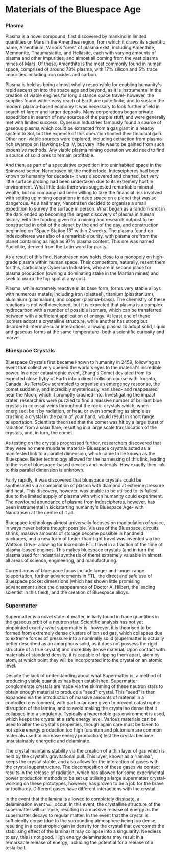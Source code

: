 # Materials of the Bluespace Age

### Plasma
Plasma is a novel compound, first discovered by mankind in limited quantities on Mars in the Amenthes region, from which it draws its scientific name, Amenthium. Various "ores" of plasma exist, including Amenthite, Memnonite, Thaumasiatite, and Hellasite, each with varying amounts of plasma and other impurities, and almost all coming from the vast plasma mines of Mars. Of these, Amenthite is the most commonly found in human space, comprised of around 78% plasma, with 17% silicon and 5% trace impurities including iron oxides and carbon.

Plasma is held as being almost wholly responsible for enabling humanity's rapid ascension into the space age and beyond, as it is instrumental in the creation of viable engines for long distance space travel- however, the supplies found within easy reach of Earth are quite finite, and to sustain the modern plasma-based economy it was necessary to look further afield in search of larger and larger deposits. Many corporations began private expeditions in search of new sources of the purple stuff, and were generally met with limited success. Cybersun Industries famously found a source of gaseous plasma which could be extracted from a gas giant in a nearby system to Sol, but the expense of this operation limited their financial gain. Other non-viable sources were explored, including extraction from plasma-rich swamps on Hawkings-Eta IV, but very little was to be gained from such expensive methods. Any viable plasma mining operation would need to find a source of solid ores to remain profitable.

And then, as part of a speculative expedition into uninhabited space in the Spinward sector, Nanotrasen hit the motherlode. Indescipheres had been known to humanity for decades- it was discovered and charted, but very little surface probing had been undertaken due to its extremely hostile environment. What little data there was suggested remarkable mineral wealth, but no company had been willing to take the financial risk involved with setting up mining operations in deep space on a planet that was so dangerous. As a hail mary, Nanotrasen decided to organise a small expedition to survey the surface in person. What began as a random shot in the dark ended up becoming the largest discovery of plasma in human history, with the funding given for a mining and research outpost to be constructed in orbit of the planet by the end of the day, and construction beginning on "Space Station 13" within 2 weeks. The plasma found on Indescipheres was also of a remarkable purity, with plasma ore from the planet containing as high as 97% plasma content. This ore was named Pudicitite, derived from the Latin word for purity.

As a result of this find, Nanotrasen now holds close to a monopoly on high-grade plasma within human space. Their competitors, naturally, resent them for this, particularly Cybersun Industries, who are in second place for plasma production (owning a dominating stake in the Martian mines) and seek to usurp the top spot at any cost.

Plasma, while extremely reactive in its base form, forms very stable alloys with numerous metals, including iron (plasteel), titanium (plastitanium), aluminium (plasmalum), and copper (plasma-brass). The chemistry of these reactions is not well developed, but it is expected that plasma is a complex hydrocarbon with a number of possible isomers, which can be transferred between with a sufficient application of energy. At least one of these isomers adopts a crystalline structure, while another has strong but disordered intermolecular interactions, allowing plasma to adopt solid, liquid and gaseous forms at the same temperature- both a scientific curiosity and marvel.

### Bluespace Crystals
Bluespace Crystals first became known to humanity in 2459, following an event that collectively opened the world's eyes to the material's incredible power. In a near catastrophic event, Zhang's Comet deviated from its expected close flyby of Earth into a direct collision course with Toronto, Canada. As TerraGov scrambled to organise an emergency response, the comet suddenly, and incredibly mysteriously, vanished- and reappeared near the Moon, which it promptly crashed into. Investigating the impact crater, researchers were puzzled to find a massive number of brilliant blue crystals in colossal veins throughout the rock- crystals which, when energised, be it by radiation, or heat, or even something as simple as crushing a crystal in the palm of your hand, would result in short range teleportation. Scientists theorised that the comet was hit by a large burst of radiation from a solar flare, resulting in a large scale translocation of the crystals, and, in turn, the comet.

As testing on the crystals progressed further, researchers discovered that they were no mere mundane material- Bluespace crystals acted as a manifested link to a parallel dimension, which came to be known as the Bluespace. Better technology allowed for the harnessing of this link, leading to the rise of bluespace-based devices and materials. How exactly they link to this parallel dimension is unknown.

Fairly rapidly, it was discovered that bluespace crystals could be synthesised via a combination of plasma with diamond at extreme pressure and heat. This discovery, however, was unable to be utilised to its fullest due to the limited supply of plasma with which humanity could experiment. The newfound abundance of plasma from Indescipheres, however, has been instrumental in kickstarting humanity's Bluespace Age- with Nanotrasen at the centre of it all.

Bluespace technology almost universally focuses on manipulation of space, in ways never before thought possible. Via use of the Bluespace, circuits shrink, massive amounts of storage become possible in handheld packages, and a new form of faster-than-light travel was invented via the Wattson Drive- allowing for incredible FTL travel in a fraction of the time of plasma-based engines. This makes bluespace crystals (and in turn the plasma used for industrial synthesis of them) extremely valuable in almost all areas of science, engineering, and manufacturing.

Current areas of bluespace focus include longer and longer range teleportation, further advancements in FTL, the direct and safe use of Bluespace pocket dimensions (which has shown little promising advancement since the disappearance of Doctor A. Hilbert, the leading scientist in this field), and the creation of Bluespace alloys.

### Supermatter
Supermatter is a novel state of matter, initially found in trace quantities in the gaseous orbit of a neutron star. Scientific analysis has not yet pinpointed exactly *what* supermatter is- however, it is theorised to be formed from extremely dense clusters of ionised gas, which collapses due to extreme forces of pressure into a nominally solid (supermatter is actually better described as an amorphous solid, as it does not possess the rigid structure of a true crystal) and incredibly dense material. Upon contact with materials of standard density, it is capable of ripping them apart, atom by atom, at which point they will be incorporated into the crystal on an atomic level.

Despite the lack of understanding about what Supermatter is, a method of producing viable quantities has been established. Supermatter conglomerate crystals are made via the skimming of these neutron stars to obtain enough material to produce a "seed" crystal. This "seed" is then expanded via the introduction of massive amounts of material in a controlled environment, with particular care given to prevent catastrophic disruption of the lamina, and to avoid making the crystal so dense that it collapses into a singularity. Typically a hypernoble gas environment is used, which keeps the crystal at a safe energy level. Various materials can be used to alter the crystal's properties, though again care must be taken to not spike energy production too high (uranium and plutonium are common materials used to increase energy production) lest the crystal become unsustainably energetic and delaminate.

The crystal maintains stability via the creation of a thin layer of gas which is held by the crystal's gravitational pull. This layer, known as a "lamina", keeps the crystal stable, and also allows for the interaction of gases with the crystal superstructure. The decomposition of these gases via contact results in the release of radiation, which has allowed for some experimental power production methods to be set up utilising a large supermatter crystal- working on these prototypes, however, has proven to be a job for the brave or foolhardy. Different gases have different interactions with the crystal.

In the event that the lamina is allowed to completely dissipate, a delamination event will occur. In this event, the crystalline structure of the supermatter will collapse, resulting in a massive release of energy as the supermatter decays to regular matter. In the event that the crystal is sufficiently dense (due to the surrounding atmosphere being too dense, resulting in a catastrophic gain in density for the crystal that overcomes the stabilising effect of the lamina) it may collapse into a singularity. Needless to say, this is not good. High energy delaminations may result in a remarkable release of energy, including the potential for a release of a tesla-ball.
